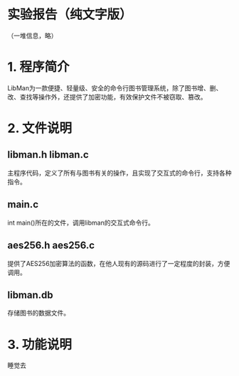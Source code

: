 # 实验报告（纯文字版）

（一堆信息，略）


# 1. 程序简介

LibMan为一款便捷、轻量级、安全的命令行图书管理系统，除了图书增、删、改、查找等操作外，还提供了加密功能，有效保护文件不被窃取、篡改。

# 2. 文件说明

## libman.h libman.c
主程序代码，定义了所有与图书有关的操作，且实现了交互式的命令行，支持各种指令。

## main.c
int main()所在的文件，调用libman的交互式命令行。

## aes256.h aes256.c
提供了AES256加密算法的函数，在他人现有的源码进行了一定程度的封装，方便调用。

## libman.db
存储图书的数据文件。

# 3. 功能说明

睡觉去